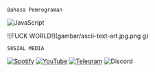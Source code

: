 `Bahasa Pemrograman`

![JavaScript](https://img.shields.io/badge/javascript-%23323330.svg?style=for-the-badge&logo=javascript&logoColor=%23F7DF1E)

![FUCK WORLD!](gambar/ascii-text-art.jpg.png
g)

`SOSIAL MEDIA`

[![Spotify](https://img.shields.io/badge/Spotify-1ED760?style=for-the-badge&logo=spotify&logoColor=white)](https://open.spotify.com/user/31p7teg6t6q37dhieecyw5vmh5pi?si=ckyB0X8fSbaRwY5jGNs8vw)
[![YouTube](https://img.shields.io/badge/YouTube-%23FF0000.svg?style=for-the-badge&logo=YouTube&logoColor=white)](https://www.youtube.com/@raditreall)
[![Telegram](https://img.shields.io/badge/Telegram-2CA5E0?style=for-the-badge&logo=telegram&logoColor=white)](https://t.me/orangjawa)
![Discord](https://img.shields.io/badge/Discord-%235865F2.svg?style=for-the-badge&logo=discord&logoColor=white)
